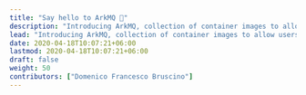 ```yaml
---
title: "Say hello to ArkMQ 👋"
description: "Introducing ArkMQ, collection of container images to allow users to deploy the ActiveMQ Artemis Broker from a simple standalone docker image to a fully blown Operator controlled deployment."
lead: "Introducing ArkMQ, collection of container images to allow users to deploy the ActiveMQ Artemis Broker from a simple standalone docker image to a fully blown Operator controlled deployment."
date: 2020-04-18T10:07:21+06:00
lastmod: 2020-04-18T10:07:21+06:00
draft: false
weight: 50
contributors: ["Domenico Francesco Bruscino"]
---
```

